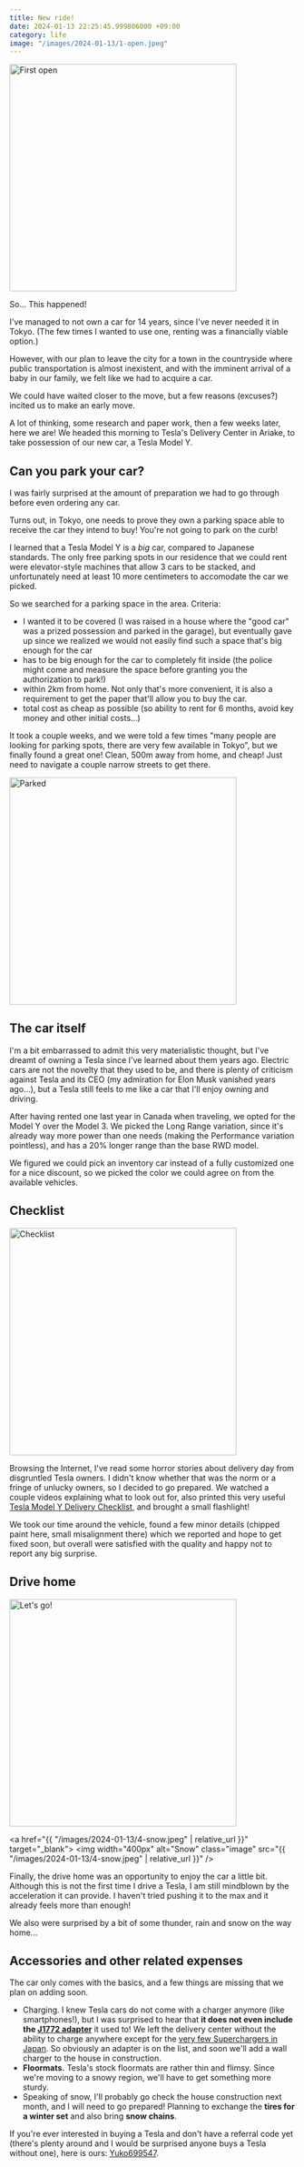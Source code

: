 ```yaml
---
title: New ride!
date: 2024-01-13 22:25:45.999806000 +09:00
category: life
image: "/images/2024-01-13/1-open.jpeg"
---
```


<p class="flex-centered">
  <a href="{{ "/images/2024-01-13/1-open.jpeg" | relative_url }}" target="_blank">
    <img width="400px" alt="First open" class="image" src="{{ "/images/2024-01-13/1-open.jpeg" | relative_url }}" />
  </a>
</p>

So... This happened!

I've managed to not own a car for 14 years, since I've never needed it in Tokyo. (The few times I wanted to use one, renting was a financially viable option.)

However, with our plan to leave the city for a town in the countryside where public transportation is almost inexistent, and with the imminent arrival of a baby in our family, we felt like we had to acquire a car.

We could have waited closer to the move, but a few reasons (excuses?) incited us to make an early move.

A lot of thinking, some research and paper work, then a few weeks later, here we are! We headed this morning to Tesla's Delivery Center in Ariake, to take possession of our new car, a Tesla Model Y.

## Can you park your car?

I was fairly surprised at the amount of preparation we had to go through before even ordering any car.

Turns out, in Tokyo, one needs to prove they own a parking space able to receive the car they intend to buy! You're not going to park on the curb!

I learned that a Tesla Model Y is a _big_ car, compared to Japanese standards.
The only free parking spots in our residence that we could rent were elevator-style machines that allow 3 cars to be stacked, and unfortunately need at least 10 more centimeters to accomodate the car we picked.

So we searched for a parking space in the area. Criteria:

- I wanted it to be covered (I was raised in a house where the "good car" was a prized possession and parked in the garage), but eventually gave up since we realized we would not easily find such a space that's big enough for the car
- has to be big enough for the car to completely fit inside (the police might come and measure the space before granting you the authorization to park!)
- within 2km from home. Not only that's more convenient, it is also a requirement to get the paper that'll allow you to buy the car.
- total cost as cheap as possible (so ability to rent for 6 months, avoid key money and other initial costs...)

It took a couple weeks, and we were told a few times "many people are looking for parking spots, there are very few available in Tokyo", but we finally found a great one! Clean, 500m away from home, and cheap! Just need to navigate a couple narrow streets to get there.

<p class="flex-centered">
  <a href="{{ "/images/2024-01-13/5-parked.jpeg" | relative_url }}" target="_blank">
    <img width="400px" alt="Parked" class="image" src="{{ "/images/2024-01-13/5-parked.jpeg" | relative_url }}" />
  </a>
</p>

## The car itself

I'm a bit embarrassed to admit this very materialistic thought, but I've dreamt of owning a Tesla since I've learned about them years ago.
Electric cars are not the novelty that they used to be, and there is plenty of criticism against Tesla and its CEO (my admiration for Elon Musk vanished years ago...), but a Tesla still feels to me like a car that I'll enjoy owning and driving.

After having rented one last year in Canada when traveling, we opted for the Model Y over the Model 3.
We picked the Long Range variation, since it's already way more power than one needs (making the Performance variation pointless), and has a 20% longer range than the base RWD model.

We figured we could pick an inventory car instead of a fully customized one for a nice discount, so we picked the color we could agree on from the available vehicles.

## Checklist

<p class="flex-centered">
  <a href="{{ "/images/2024-01-13/2-checklist.jpeg" | relative_url }}" target="_blank">
    <img width="400px" alt="Checklist" class="image" src="{{ "/images/2024-01-13/2-checklist.jpeg" | relative_url }}" />
  </a>
</p>

Browsing the Internet, I've read some horror stories about delivery day from disgruntled Tesla owners. I didn't know whether that was the norm or a fringe of unlucky owners, so I decided to go prepared. We watched a couple videos explaining what to look out for, also printed this very useful [Tesla Model Y Delivery Checklist](https://github.com/polymorphic/tesla-model-y-checklist), and brought a small flashlight!

We took our time around the vehicle, found a few minor details (chipped paint here, small misalignment there) which we reported and hope to get fixed soon, but overall were satisfied with the quality and happy not to report any big surprise.

## Drive home

<p class="flex-centered">
  <a href="{{ "/images/2024-01-13/3-letsgo.jpeg" | relative_url }}" target="_blank">
    <img width="400px" alt="Let's go!" class="image" src="{{ "/images/2024-01-13/3-letsgo.jpeg" | relative_url }}" />
  </a>

  <a href="{{ "/images/2024-01-13/4-snow.jpeg" | relative_url }}" target="_blank">
    <img width="400px" alt="Snow" class="image" src="{{ "/images/2024-01-13/4-snow.jpeg" | relative_url }}" />
  </a>
</p>

Finally, the drive home was an opportunity to enjoy the car a little bit. Although this is not the first time I drive a Tesla, I am still mindblown by the acceleration it can provide. I haven't tried pushing it to the max and it already feels more than enough!

We also were surprised by a bit of some thunder, rain and snow on the way home...

## Accessories and other related expenses

The car only comes with the basics, and a few things are missing that we plan on adding soon.

- Charging. I knew Tesla cars do not come with a charger anymore (like smartphones!), but I was surprised to hear that **it does not even include the [J1772 adapter](https://shop.tesla.com/product/sae-j1772-charging-adapter)** it used to! We left the delivery center without the ability to charge anywhere except for the [very few Superchargers in Japan](https://www.tesla.com/findus/list/superchargers/Japan). So obviously an adapter is on the list, and soon we'll add a wall charger to the house in construction.
- **Floormats.** Tesla's stock floormats are rather thin and flimsy. Since we're moving to a snowy region, we'll have to get something more sturdy.
- Speaking of snow, I'll probably go check the house construction next month, and I will need to go prepared! Planning to exchange the **tires for a winter set** and also bring **snow chains**.

If you're ever interested in buying a Tesla and don't have a referral code yet (there's plenty around and I would be surprised anyone buys a Tesla without one), here is ours: [Yuko699547](https://www.tesla.com/referral/yuko699547).
